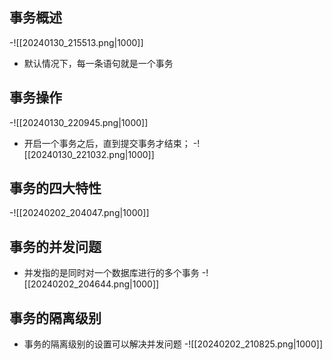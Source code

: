 ## 事务概述
-![[20240130_215513.png|1000]]
- 默认情况下，每一条语句就是一个事务
## 事务操作
-![[20240130_220945.png|1000]]
- 开启一个事务之后，直到提交事务才结束；
-![[20240130_221032.png|1000]]
## 事务的四大特性
-![[20240202_204047.png|1000]]
## 事务的并发问题
- 并发指的是同时对一个数据库进行的多个事务
-![[20240202_204644.png|1000]]
## 事务的隔离级别
- 事务的隔离级别的设置可以解决并发问题
-![[20240202_210825.png|1000]]